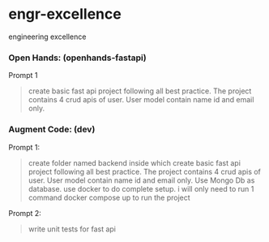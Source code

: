 # engr-excellence
engineering excellence


### Open Hands: (openhands-fastapi)

Prompt 1
> create basic fast api project following all best practice. The project contains 4 crud apis of user. User model contain name id and email only.

### Augment Code: (dev)

Prompt 1:
> create folder named backend inside which create basic fast api project following all best practice. The project contains 4 crud apis of user. User model contain name id and email only. Use Mongo Db as database. use docker to do complete setup. i will only need to run 1 command docker compose up to run the project

Prompt 2:
> write unit tests for fast api
